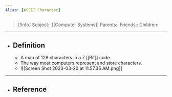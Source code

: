 ```yaml
---
Alias: [ASCII Character]
---
```

> [!Info]
> Subject:: [[Computer Systems]]
> Parents:: 
> Friends:: 
> Children:: 
---
- ## Definition
	- A map of 128 characters in a 7 [[Bit]] code.
	- The way most computers represent and store characters.
	- ![[Screen Shot 2023-03-20 at 11.57.35 AM.png]]
---
- ## Reference